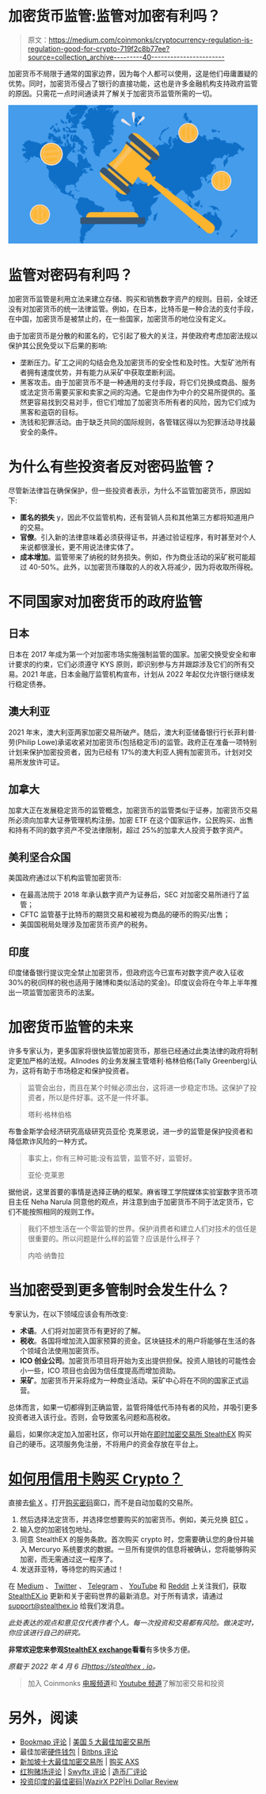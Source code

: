 # 加密货币监管:监管对加密有利吗？

> 原文：<https://medium.com/coinmonks/cryptocurrency-regulation-is-regulation-good-for-crypto-719f2c8b77ee?source=collection_archive---------40----------------------->

加密货币不局限于通常的国家边界，因为每个人都可以使用，这是他们毋庸置疑的优势。同时，加密货币侵占了银行的直接功能，这也是许多金融机构支持政府监管的原因。只需花一点时间通读并了解关于加密货币监管所需的一切。

![](img/5e78a56d6f49644f6af0c71c7764e3ea.png)

# 监管对密码有利吗？

加密货币监管是利用立法来建立存储、购买和销售数字资产的规则。目前，全球还没有对加密货币的统一法律监管。例如，在日本，比特币是一种合法的支付手段，在中国，加密货币是被禁止的，在一些国家，加密货币的地位没有定义。

由于加密货币是分散的和匿名的，它引起了极大的关注，并使政府考虑加密法规以保护其公民免受以下后果的影响:

*   垄断压力。矿工之间的勾结会危及加密货币的安全性和及时性。大型矿池所有者拥有速度优势，并有能力从采矿中获取垄断利润。
*   黑客攻击。由于加密货币不是一种通用的支付手段，将它们兑换成商品、服务或法定货币需要买家和卖家之间的沟通。它是由作为中介的交易所提供的。虽然更容易找到交易对手，但它们增加了加密货币所有者的风险，因为它们成为黑客和盗窃的目标。
*   洗钱和犯罪活动。由于缺乏共同的国际规则，各管辖区得以为犯罪活动寻找最安全的条件。

# 为什么有些投资者反对密码监管？

尽管新法律旨在确保保护，但一些投资者表示，为什么不监管加密货币，原因如下:

*   **匿名的损失** y，因此不仅监管机构，还有营销人员和其他第三方都将知道用户的交易。
*   **官僚**。引入新的法律意味着必须获得证书，并通过验证程序，有时甚至对个人来说都很漫长，更不用说法律实体了。
*   **成本增加**。监管带来了纳税的财务损失。例如，作为商业活动的采矿税可能超过 40-50%。此外，以加密货币赚取的人的收入将减少，因为将收取所得税。

# 不同国家对加密货币的政府监管

## 日本

日本在 2017 年成为第一个对加密市场实施强制监管的国家。加密交换受安全和审计要求的约束，它们必须遵守 KYS 原则，即识别参与方并跟踪涉及它们的所有交易。2021 年底，日本金融厅监管机构宣布，计划从 2022 年起仅允许银行继续发行稳定债券。

## 澳大利亚

2021 年末，澳大利亚两家加密交易所破产。随后，澳大利亚储备银行行长菲利普·劳(Philip Lowe)承诺收紧对加密货币(包括稳定币)的监管。政府正在准备一项特别计划来保护加密投资者，因为已经有 17%的澳大利亚人拥有加密货币。计划对交易所发放许可证。

## 加拿大

加拿大正在发展稳定货币的监管概念，加密货币的监管类似于证券，加密货币交易所必须向加拿大证券管理机构注册。加密 ETF 在这个国家运作，公民购买、出售和持有不同的数字资产不受法律限制，超过 25%的加拿大人投资于数字资产。

## 美利坚合众国

美国政府通过以下机构监管加密货币:

*   在最高法院于 2018 年承认数字资产为证券后，SEC 对加密交易所进行了监管；
*   CFTC 监管基于比特币的期货交易和被视为商品的硬币的购买/出售；
*   美国国税局处理涉及加密货币资产的税务。

## 印度

印度储备银行提议完全禁止加密货币，但政府迄今已宣布对数字资产收入征收 30%的税(同样的税也适用于赌博和类似活动的奖金)。印度议会将在今年上半年推出一项监管加密货币的法案。

# 加密货币监管的未来

许多专家认为，更多国家将很快监管加密货币，那些已经通过此类法律的政府将制定更加严格的法规。Allnodes 的业务发展主管塔利·格林伯格(Tally Greenberg)认为，这将有助于市场稳定和保护投资者。

> 监管会出台，而且在某个时候必须出台，这将进一步稳定市场。这保护了投资者，所以是件好事。这不是一件坏事。
> 
> 塔利·格林伯格

布鲁金斯学会经济研究高级研究员亚伦·克莱恩说，进一步的监管是保护投资者和降低欺诈风险的一种方式。

> 事实上，你有三种可能:没有监管，监管不好，监管好。
> 
> 亚伦·克莱恩

据他说，这里首要的事情是选择正确的框架。麻省理工学院媒体实验室数字货币项目主任 Neha Narula 同意他的观点，并注意到由于加密货币不同于法定货币，它们不能按照相同的规则工作。

> 我们不想生活在一个零监管的世界。保护消费者和建立人们对技术的信任是很重要的。所以问题是什么样的监管？应该是什么样子？
> 
> 内哈·纳鲁拉

# 当加密受到更多管制时会发生什么？

专家认为，在以下领域应该会有所改变:

*   **术语**。人们将对加密货币有更好的了解。
*   **税收**。各国将增加流入国家预算的资金。区块链技术的用户将能够在生活的各个领域合法使用加密货币。
*   **ICO 创业公司**。加密货币项目将开始为支出提供担保。投资人赔钱的可能性会小一些，ICO 项目也会因为信任度提高而增加资助。
*   **采矿**。加密货币开采将成为一种商业活动。采矿中心将在不同的国家正式运营。

总体而言，如果一切都得到正确监管，监管将降低代币持有者的风险，并吸引更多投资者进入该行业。否则，会导致匿名问题和高税收。

最后，如果你决定加入加密社区，你可以开始在[即时加密交易所 StealthEX](https://stealthex.io/) 购买自己的硬币。这项服务免注册，不将用户的资金存放在平台上。

# [如何用信用卡购买 Crypto？](https://stealthex.io/blog/2021/03/23/how-to-buy-crypto-with-credit-card/)

直接去[偷 X](https://stealthex.io/?from=btc&to=eth&amount=0.1) 。打开[购买密码](https://stealthex.io/?amount=100&from=usd&to=btc)窗口，而不是自动加载的交易所。

1.  然后选择法定货币，并选择您想要购买的加密货币。例如，美元兑换 [BTC](https://stealthex.io/coin/btc) 。
2.  输入您的加密钱包地址。
3.  同意 StealthEX 的服务条款。首次购买 crypto 时，您需要确认您的身份并输入 Mercuryo 系统要求的数据。一旦所有提供的信息将被确认，您将能够购买加密，而无需通过这一程序了。
4.  发送菲亚特，等待您的购买通过！

在 [Medium](https://stealthex-io.medium.com/) 、 [Twitter](https://twitter.com/Stealthex_io) 、 [Telegram](https://t.me/StealthEX) 、 [YouTube](https://www.youtube.com/channel/UCeES_XBesX76ge7xf1meuSw) 和 [Reddit](https://www.reddit.com/user/Stealthex_io) 上关注我们，获取 [StealthEX.io](https://stealthex.io/) 更新和关于密码世界的最新消息。对于所有请求，请通过 support@stealthex.io 给我们发消息。

*此处表达的观点和意见仅代表作者个人。每一次投资和交易都有风险。做决定时，你应该进行自己的研究。*

**非常欢迎您来参观**[**StealthEX exchange**](https://stealthex.io/)**看看**有多快多方便。

*原载于 2022 年 4 月 6 日*[*https://stealthex . io*](https://stealthex.io/blog/2022/04/06/cryptocurrency-regulation-is-regulation-good-for-crypto/)*。*

> 加入 Coinmonks [电报频道](https://t.me/coincodecap)和 [Youtube 频道](https://www.youtube.com/c/coinmonks/videos)了解加密交易和投资

# 另外，阅读

*   [Bookmap 评论](https://coincodecap.com/bookmap-review-2021-best-trading-software) | [美国 5 大最佳加密交易所](https://coincodecap.com/crypto-exchange-usa)
*   最佳加密[硬件钱包](/coinmonks/hardware-wallets-dfa1211730c6) | [Bitbns 评论](/coinmonks/bitbns-review-38256a07e161)
*   [新加坡十大最佳加密交易所](https://coincodecap.com/crypto-exchange-in-singapore) | [购买 AXS](https://coincodecap.com/buy-axs-token)
*   [红狗赌场评论](https://coincodecap.com/red-dog-casino-review) | [Swyftx 评论](https://coincodecap.com/swyftx-review) | [造币厂评论](https://coincodecap.com/coingate-review)
*   [投资印度的最佳密码](https://coincodecap.com/best-crypto-to-invest-in-india-in-2021)|[WazirX P2P](https://coincodecap.com/wazirx-p2p)|[Hi Dollar Review](https://coincodecap.com/hi-dollar-review)